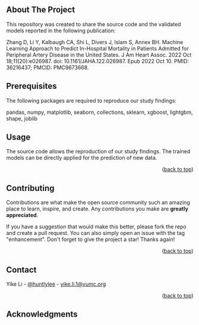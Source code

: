 <!-- Improved compatibility of back to top link: See: https://github.com/othneildrew/Best-README-Template/pull/73 -->
<a name="readme-top"></a>
<!--
*** Thanks for checking out the Best-README-Template. If you have a suggestion
*** that would make this better, please fork the repo and create a pull request
*** or simply open an issue with the tag "enhancement".
*** Don't forget to give the project a star!
*** Thanks again! Now go create something AMAZING! :D
-->


<!-- ABOUT THE PROJECT -->
## About The Project

This repository was created to share the source code and the validated models reported in the following publication:

Zhang D, Li Y, Kalbaugh CA, Shi L, Divers J, Islam S, Annex BH. Machine Learning Approach to Predict In-Hospital Mortality in Patients Admitted for Peripheral Artery Disease in the United States. J Am Heart Assoc. 2022 Oct 18;11(20):e026987. doi: 10.1161/JAHA.122.026987. Epub 2022 Oct 10. PMID: 36216437; PMCID: PMC9673668.


<!-- GETTING STARTED -->
## Prerequisites

The following packages are required to reproduce our study findings:

pandas, numpy,  matplotlib, seaborn, collections, sklearn, xgboost, lightgbm, shape, joblib


<!-- USAGE EXAMPLES -->
## Usage

The source code allows the reproduction of our study findings. The trained models can be directly applied for the prediction of new data.

<p align="right">(<a href="#readme-top">back to top</a>)</p>



<!-- CONTRIBUTING -->
## Contributing

Contributions are what make the open source community such an amazing place to learn, inspire, and create. Any contributions you make are **greatly appreciated**.

If you have a suggestion that would make this better, please fork the repo and create a pull request. You can also simply open an issue with the tag "enhancement".
Don't forget to give the project a star! Thanks again!

<p align="right">(<a href="#readme-top">back to top</a>)</p>



<!-- CONTACT -->
## Contact

Yike Li - [@huntlylee](https://twitter.com/huntlylee) - yike.li.1@vumc.org

<p align="right">(<a href="#readme-top">back to top</a>)</p>



<!-- ACKNOWLEDGMENTS -->
## Acknowledgments

